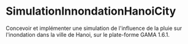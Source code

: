 # SimulationInnondationHanoiCity
Concevoir et implémenter une simulation de l'influence de la pluie sur l'inondation dans la ville de Hanoi, sur le plate-forme GAMA 1.6.1.
